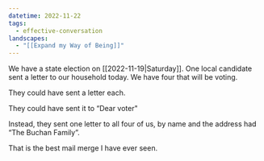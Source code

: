 ```yaml
---
datetime: 2022-11-22
tags:
  - effective-conversation
landscapes:
  - "[[Expand my Way of Being]]"
---
```

We have a state election on [[2022-11-19|Saturday]]. One local candidate sent a letter to our household today. We have four that will be voting.

They could have sent a letter each.

They could have sent it to “Dear voter"

Instead, they sent one letter to all four of us, by name and the address had “The Buchan Family”.

That is the best mail merge I have ever seen.
